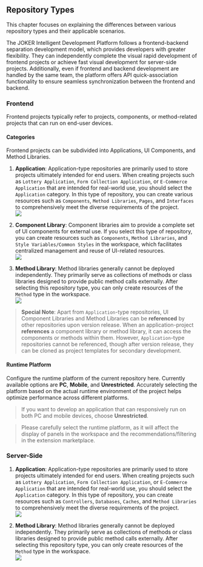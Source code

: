 ## Repository Types  

This chapter focuses on explaining the differences between various repository types and their applicable scenarios.  

The JOKER Intelligent Development Platform follows a frontend-backend separation development model, which provides developers with greater flexibility. They can independently complete the visual rapid development of frontend projects or achieve fast visual development for server-side projects. Additionally, even if frontend and backend development are handled by the same team, the platform offers API quick-association functionality to ensure seamless synchronization between the frontend and backend.  

### Frontend  

Frontend projects typically refer to projects, components, or method-related projects that can run on end-user devices.  

#### Categories  

Frontend projects can be subdivided into Applications, UI Components, and Method Libraries.  

1. **Application**: Application-type repositories are primarily used to store projects ultimately intended for end users. When creating projects such as `Lottery Application`, `Form Collection Application`, or `E-Commerce Application` that are intended for real-world use, you should select the `Application` category. In this type of repository, you can create various resources such as `Components`, `Method Libraries`, `Pages`, and `Interfaces` to comprehensively meet the diverse requirements of the project.  
   ![](/portal/rep-kind.png)  

2. **Component Library**: Component libraries aim to provide a complete set of UI components for external use. If you select this type of repository, you can create resources such as `Components`, `Method Libraries`, and `Style Variables/Common Styles` in the workspace, which facilitates centralized management and reuse of UI-related resources.  
   ![](/portal/rep-kind2.png)  

3. **Method Library**: Method libraries generally cannot be deployed independently. They primarily serve as collections of methods or class libraries designed to provide public method calls externally. After selecting this repository type, you can only create resources of the `Method` type in the workspace.  
   ![](/portal/rep-kind3.png)  

> **Special Note**: Apart from `Application`-type repositories, UI Component Libraries and Method Libraries can be **referenced** by other repositories upon version release. When an application-project **references** a component library or method library, it can access the components or methods within them. However, `Application`-type repositories cannot be referenced, though after version release, they can be cloned as project templates for secondary development.  

#### Runtime Platform  

Configure the runtime platform of the current repository here. Currently available options are **PC**, **Mobile**, and **Unrestricted**. Accurately selecting the platform based on the actual runtime environment of the project helps optimize performance across different platforms.  

> If you want to develop an application that can responsively run on both PC and mobile devices, choose **Unrestricted**.  

> Please carefully select the runtime platform, as it will affect the display of panels in the workspace and the recommendations/filtering in the extension marketplace.  

### Server-Side  

1. **Application**: Application-type repositories are primarily used to store projects ultimately intended for end users. When creating projects such as `Lottery Application`, `Form Collection Application`, or `E-Commerce Application` that are intended for real-world use, you should select the `Application` category. In this type of repository, you can create resources such as `Controllers`, `Databases`, `Caches`, and `Method Libraries` to comprehensively meet the diverse requirements of the project.  
   ![](/portal/rep-kind4.png)  

2. **Method Library**: Method libraries generally cannot be deployed independently. They primarily serve as collections of methods or class libraries designed to provide public method calls externally. After selecting this repository type, you can only create resources of the `Method` type in the workspace.  
   ![](/portal/rep-kind3.png)